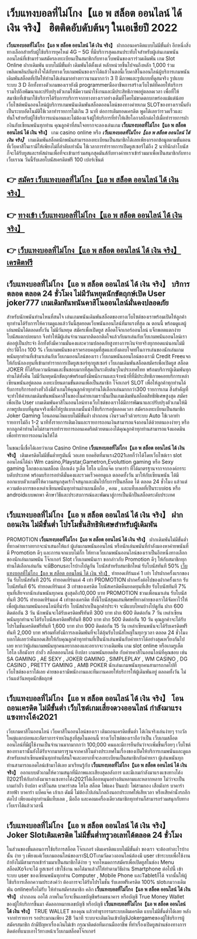 # เว็บแทงบอลที่ไม่โกง【แอ พ สล็อต ออนไลน์ ได้ เงิน จริง】  ฮิตติดอับดับต้นๆ ในเอเชียปี 2022

**เว็บแทงบอลที่ไม่โกง【แอ พ สล็อต ออนไลน์ ได้ เงิน จริง】** ฝากถอนเครดิตแบบไม่มีขั้นต่ำ  อีกหนึ่งสิ่งทางเลือกสำหรับผู้ใช้บริการยุคใหม่ 4G – 5G ที่มีบริการสุดแสนประทับใจสำหรับผู้เล่นเกมพนันออนไลน์ที่เข้ามาร่วมสมัครลงทะเบียนเป็นสมาชิกกับทางเว็บพนันของเราร่วมเดิมพัน เกม Slot Online ฝากเดิมพัน แบบไม่มีขั้นต่ำ เดิมพันได้ตั้งแต่ หลักหน่วยขึ้นไปจนถึงหลัก 1,000 ร่วมเพลิดเพลินบันเทิงใจได้กับทางเว็บเกมพนันของเราได้แล้วในตอนี้เว็บคาสิโนออนไลน์ผู้บริการเกมพนันเดิมพันสล็อตที่เปิดให้ท่านได้เล่นมาอย่างยาวนานมากกว่า 3 ปี มีภาพและรูปแบบที่ดูสมจริง รูปแบบระบบ 3 D
อีกทั้งทางตัวเกมของเรายังมี programmerมืออาชีพการสร้างเว็บไซต์ที่คอยให้บริการ  รวมไปถึงพัฒนาและปรับปรุงตัวเกมให้มีความน่าใช้งานและมีประสิทธิภาพอยู่ตลอดเวลา เพื่อที่ให้สมาชิกที่เข้ามาใช้บริการได้รับการบริการจากทางทางเราอย่างเต็มที่โดยไม่ขาดตกบกพร่องแม้แต่น้อย เว็บไซต์พนันออนไลน์ผู้บริการเกมพนันเดิมพันสล็อตออนไลน์ของทางค่ายเกม  SLOTของทางเรานั้นยังเป็นระบบอัตโนมัติใช้เวลาทำรายการไม่เกิน 3 นาที ต่อการเติมยอดเครดิต พูดได้เลยว่ารวดเร็วและทันใจสำหรับผู้ใช้บริการแน่นอนและไม่ต้องแจ้งผู้ให้บริการที่ทำให้เสียโอกาสอีกต่อไปเมื่อทำรายการฝากงินกับเซียนพนันทุกท่าน
คุณลูกค้าที่สนใจอยากจะลองเล่นเกม **เว็บแทงบอลที่ไม่โกง【แอ พ สล็อต ออนไลน์ ได้ เงิน จริง】** เกม casino online หรือ ***เว็บแทงบอลที่ไม่โกง【แอ พ สล็อต ออนไลน์ ได้ เงิน จริง】*** เกมเดิมพันสล็อตนักพนันสามารถลงทะเบียนเป็นสมาชิกได้เลยเพียงกรอกข้อมูลตามขั้นตอนที่เว็บคาสิโนเรามีให้เพียงไม่กี่ลำดับเท่านั้น ใช้เวลาการทำรายการเปิดยูสเซอร์ไม่ถึง 2 นาทีนักล่าโบนัสก็จะได้รับยูสและรหัสผ่านเพื่อที่จะเข้ามาร่วมสนุกสุดมันส์กับทางค่ายเราเข้าร่วมมาเพื่อเป็นสมาชิกกับทางเว็บเราณ วันนี้รับเลยโบนัสเครดิตฟรี 100 เปอร์เซ็นต์

## 👉 [สมัคร เว็บแทงบอลที่ไม่โกง【แอ พ สล็อต ออนไลน์ ได้ เงิน จริง】](https://archa888.com/)
## 👉 [ทางเข้า เว็บแทงบอลที่ไม่โกง【แอ พ สล็อต ออนไลน์ ได้ เงิน จริง】](https://archa888.com/)
## 👉 [เว็บแทงบอลที่ไม่โกง【แอ พ สล็อต ออนไลน์ ได้ เงิน จริง】 เครดิตฟรี](https://archa888.com/)

## เว็บแทงบอลที่ไม่โกง【แอ พ สล็อต ออนไลน์ ได้ เงิน จริง】 บริการตลอด ตลอด 24 ชั่วโมง ไม่มีวันหยุดนักขัตฤกษ์เปิด User joker777 เกมเดิมพันพนันคาสิโนออนไลน์มั่นคงปลอดภัย

สำหรับนักพนันท่านไหนที่สนใจ เล่นเกมพนันเดิมพันสล็อตของทางเว็บไซต์ของเราพร้อมเปิดให้ลูกค้าทุกท่านได้รับการให้ความดูแลแล้ววันนี้สุดยอดเว็บพนันออนไลน์ที่มาแรงที่สุด ณ ตอนนี้ พร้อมดูแลผู้เล่นพนันได้ตลอดทั้งวัน ไม่มีวันหยุด สมัครเพื่อเปิดยูส สล็อตโจ๊กเกอร์ออนไลน์ แจ็กพอตแตกง่าย โบนัสแตกบ่อยมาก จึงทำให้มีผู้เล่นจำนวนมากติดอกติดใจแล้วกับมาเล่นกับเว็บเกมพนันออนไลน์เราต่ออยู่เป็นประจำ อีกทั้งยังมีความมั่นคงและความปลอดภัยสูงทางการเงินจ่ายจริงทุกยอดแน่นอนไม่มีประวัติโกง 100 % เว็บเกมพนันของเราครอบคลุมที่สุดและยังตอบโจทย์ในการเล่นของนักเล่นเกมพนันทุกท่านที่เข้ามาเล่นกับเว็บเกมออนไลน์ของเรา
เว็บเกมพนันออนไลน์ของเรามี Credit Freeแจกให้กับนักลงทุนที่เข้ามาทำรายการเปิดยูสเซอร์ทุกยูสเซอร์ เว็บเกมเดิมพันสล็อตสมัครเพื่อเปิดยูส สล็อต JOKER ที่ได้รับความนิยมและชื่นชอบมากที่สุดเป็นระดับต้นๆในประเทศไทย พร้อมบริการผู้เดิมพันทุกท่านได้ทั้งคืน ไม่มีวันหยุดนักขัตฤกษ์พร้อมยังมีพนักงานและเจ้าหน้าที่ที่มีประสิทธิภาพคอยบริการเหล่าเซียนพนันอยู่ตลอด ลงทะเบียนตามขั้นตอนเพื่อเป็นสมาชิก โจ๊กเกอร์ SLOT เพื่อให้ลูกค้าทุกท่านได้รับการบริการอย่างทั่วถึงมีตัวเกมให้คุณลูกค้าทุกท่านได้เลือกเล่นมากกว่า300 รายการเกม
สิ่งสำคัญที่จะทำให้ค่ายเกมเดิมพันพนันคาสิโนของในค่ายเกมเรานั้นเป็นเกมเดิมพันสล็อตสิทธิพิเศษสูงสุด สมัครเพื่อเปิด User  เกมเดิมพันคาสิโนออนไลน์ทางเว็บไซต์ของเราได้มีการพัฒนาและปรับปรุงตัวเกมให้มีภาพรูปแบบที่ดูสมจจริงเพื่อให้รูปแบบเกมนั้นน่าใช้บริการอยู่ตลอดเวลา สมัครลงทะเบียนเป็นสมาชิก Joker Gaming โอนถอนเงินแบบไม่มีขั้นต่ำ ฝากถอน เงินรวดเร็วด้วยระบบ Auto ใช้เวลาทำรายการไม่ถึง 1-2 นาทีทั้งรายการเติมเงินและรายการถอนเงินสามารถแจ้งถอนได้ด้วยตนเองง่ายๆ หรือหากลูกค้าท่านใดไม่สามารถทำรายการถอนเคดริตด้วยตนเองได้คุณลูกค้าทุกท่านสามารถแจ้งแอดมินเพื่อทำรายการถอนเงินให้ได้

ในขณะนี้เชื่อได้เลยว่าเกม  Casino Online **เว็บแทงบอลที่ไม่โกง【แอ พ สล็อต ออนไลน์ ได้ เงิน จริง】** เติมเครดิตไม่มีขั้นต่ำทรูมันนี่ วอเลท ยอดฮิตที่มาแรง2021เลยก็ว่าได้โดยเว็บไซต์เรา slot ออนไลน์ได้นำ  Wm casino,Playstar,Gametron,Evoluttion gaming หรือ Sexy gaming โลกของเกมสล็อต ป๊อกเด้ง รูเล็ต ไฮโล แบ็กแจ๊ค บาคาร่า ที่ได้มาตรฐานจากจากองค์กรระบดับประเทศ พร้อมบริการอย่าดีมั่นคงและรวดเร็วคอยดูแล ตลอดทั้งวัน มาให้กับเซียนพนัน ได้มีออกแบบตัวเกมที่ให้ความสนุกสุดเร้าใจสนุกและมันไปกับการปั่นสล็อต ได้ ตลอด 24 ชั่วโมง แล้วแต่ความต้องการของเหล่าเซียนพนันทุกท่านผ่านบนมือถือ , คอม , และแท็บเลตที่เป็นระบบios หรือ androidแบบพกพา ศึกษาวิธีและประสบการณ์และพัฒนาสู่การเป็นนักปั่นสล็อตระดับประเทศ

## เว็บแทงบอลที่ไม่โกง【แอ พ สล็อต ออนไลน์ ได้ เงิน จริง】 ฝากถอนเงิน ไม่มีขั้นต่ำ โปรโมชั่นสิทธิพิเศษสำหรับผู้เดิมพัน

 PROMOTION  **เว็บแทงบอลที่ไม่โกง【แอ พ สล็อต ออนไลน์ ได้ เงิน จริง】** ฝากเดิมพันไม่มีขั้นต่ำ ที่ทางค่ายเราอยากจะนำเสนอให้แก่  ผู้เล่นเกมพนันออนไลน์ หรือนักเล่นพนันที่กำลังมองหาค่ายพนันที่มี  Promotion ดีๆ และการแจกแบบไม่กั๊ก ให้ทางเว็บเกมพนันออนไลน์ของเราเป็นอีกหนึ่งทางเลือกของนักเล่นเกมพนัน โจ๊กเกอร์ Slot เว็บเกมพนันเรา ขอกล่าวกับ Promotion ดีๆ ให้กับสมาชิกทุกท่านได้เลือกเล่นกัน จะมีBonusอะไรบ้างไปดูกัน
โบนัสสำหรับสมาชิกใหม่ รับโบนัสทันที 50% [เว็บแทงบอลที่ไม่โกง【แอ พ สล็อต ออนไลน์ ได้ เงิน จริง】](https://archa888.com/) ทำยอดเทิร์นแค่ 1 เท่า
โปรฝากครั้งแรกของวัน รับโบนัสทันที 20% ทำยอดเทิร์นแค่ 4 เท่า
 PROMOTION ฝากครั้งต่อไปของฝากครั้งแรก รับโบนัสทันที 6% ทำยอดเทิร์นแค่ 3 เท่าของเครดิต
โบนัสเครดิตคืนยอดทุนที่เสีย รับโบนัสทันที 7% ทุนที่เสียจากนักเล่นพนันทุกคน สูงสุดถึง10,000 บาท
 PROMOTION ชวนเพื่อนมาเล่น รับโบนัสทันที 30% ทำยอดเทิร์นแค่ 4 เท่าของเครดิต
ทั้งนี้โบนัสสุดแสนพิศษที่ทางค่ายของเราได้จัดหาไว้ให้เพื่อผู้เล่นเกมพนันออนไลน์ที่น่ารัก โบนัสฝากเป็นลูกค้าประจำ จะมีแบบไหนบ้างไปดูกัน
ฝาก 600 ติดต่อกัน 3 วัน นักพนันจะได้รับเครดิตฟรีทันที 300 บาท
ฝาก 600 ติดต่อกัน 7 วัน เหล่าเซียนพนันทุกท่านจะได้รับโบนัสเครดิตฟรีทันที 800 บาท
ฝาก 500 ติดต่อกัน 10 วัน คุณลูกค้าจะได้รับโปรโมชั่นเครดิตฟรีทันที 1,600 บาท
ฝาก 900 ติดต่อกัน 15 วัน เหล่าเซียนพนันจะได้รับเครดิตฟรีทันที 2,000 บาท
พร้อมทั้งยังมีการลงเดิมพันที่จะได้ลุ้นรับโบนัสใหญ่ในทุกๆเวลา ตลอด 24 ชั่วโมง บอกได้เลยว่าคืนยอดเสียให้กับคุณลูกค้าทุกท่านที่เป็นนักเล่นพนันกับค่ายเราได้อย่างสุดเหวี่ยงกันไปเลย หากว่าผู้เล่นเกมพนันทุกคนอยากลองและอยากจะวางเดิมพัน เกม slot online หรือเกมรูเล็ต ไฮโล เสือมังกร กำถั่ว สล็อตออนไลน์ ยิงปลา เกมพนันยอดฮิต กับค่ายคาสิโนออนไลน์ที่คุณชอบ เช่น SA GAMING , AE SEXY , JOKER GAMING , SIMPLEPLAY , WM CASINO , DG CASINO , PRETTY GAMING , AMB POKER  นักเล่นเกมพนันทุกคนสามารถกดไปที่เว็บไซต์ของเราได้เลย ค่ายของเรามีพนักงานและทีมงานคอยให้บริการให้ผู้เดิมพันอยู่ ตลอดทั้งวัน ไม่เว้นแต่วันหยุดนักขัตฤกษ์

## เว็บแทงบอลที่ไม่โกง【แอ พ สล็อต ออนไลน์ ได้ เงิน จริง】 โอนถอนเครดิต ไม่มีขั้นต่ำ  เว็บไซต์เกมเสี่ยงดวงออนไลน์ กำลังมาแรงแซงทางโค้ง2021

เว็บเกมคาสิโนออนไลน์ เว็บคาสิโนออนไลน์ของเรา เติมถอนเครดิตขั้นต่ำ ได้เงินจริงเล่นง่ายๆ รางวัลใหญ่แตกบ่อยและอัตราการจ่ายเงินสูงที่สุดในตอนนี้ ทางเว็บไซต์ของเราถือว่าเป็น เว็บเกมสล็อตออนไลน์ที่มีผู้ใช้งานเป็นจำนวนมากมากกว่า 100,000 คนและมีการยืนยันว่าจะเพิ่มขึ้นเรื่อยๆ เว็บไซต์ของทางเรานั้นยังได้รับจากมาตราฐานจากคาสิโนต่างประเทศในเรื่องของเปิดให้บริการเกมพนันและดูแล สำหรับเหล่าเซียนพนันทุกท่านที่สนใจและอยากที่จะลงทะเบียนเป็นสมาชิกกับค่ายเรา ผู้เล่นพนันทุกท่านสามารถแอดไลน์เข้ามาได้เลย
	มาเรียนรู้กับ **เว็บแทงบอลที่ไม่โกง【แอ พ สล็อต ออนไลน์ ได้ เงิน จริง】** ออกแบบตัวเกมให้ความสนุกที่มีภาพและเสียงสุดอลังการ และมีเกมกำลังมาแรงแซงทางโค้งปี2021ให้กับกำลังมาแรงแซงทางโค้ง2021ได้เลือกหมุนอย่างล้นหลามและหลากหลาย  ไม่ว่าจะเป็นเกมกำถั่ว  ยิงปลา คาสิโนสด บาคาร่าสด ไฮโล สล็อต ไพ่แคง ปั่นแปะ ไพ่สามกอง เสือมังกร บาคาร่าสายฟ้า บาคาร่า แบ็คแจ๊ค เก้าเก ดัมมี่ ไม่ต้องไปเล่นไกลถึงนอกประเทศให้เสียเวลา หรือเสียค่านั่งรถอีกต่อไป เพียงแค่ทุกท่านมีแท็บเลต , มือถือ และคอมเครื่องเดียวสมาชิกทุกท่านก็สามารถร่วมสนุกกับทางเว็บเราได้แล้วเวลานี้

## เว็บแทงบอลที่ไม่โกง【แอ พ สล็อต ออนไลน์ ได้ เงิน จริง】 Joker Slotเติมเครดิต ไม่มีขั้นต่ำทรูวอเลทได้ตลอด 24 ชั่วโมง

ในส่วนของขั้นตอนการใช้บริการสล็อต โจ๊กเกอร์ เติมเครดิตแบบไม่มีขั้นต่ำ ของเรา จะต้องทำอะไรบ้างนั้น ง่าย ๆ เพียงแค่เว็บเกมออนไลน์ของเราSLOTเกมวัดดวงออนไลน์ต้องมี user เข้าระบบเพื่อใช้งาน ถ้ายังไม่มีสามารถเข้าร่วมมาเป็นสมาชิกได้ง่าย ๆ จากโหมดการสมัครเพื่อเปิดยูสในช่อง Menu สล็อตXoจึงจะได้ ยูสเซอร์ เข้าใช้งาน พอได้มาแล้วก็ให้ทำตามวิธีผ่าน Smartphone ต่อไปนี้
เข้าระบบ user  ของเซียนพนันทุกท่าน Computer , Mobile Phone และTabletก็ได้
จากนั้นให้ผู้ใช้บริการเลือกความประสงค์ว่า ต้องการจะได้รับโปรโมชั่น รับเลยฟรีเครดิต 100% slotเกมวางเดิมพัน onlineหรือไม่รับ
ให้ท่านสมัครสมาชิก คลิก **เว็บแทงบอลที่ไม่โกง【แอ พ สล็อต ออนไลน์ ได้ เงิน จริง】** ฝากถอน ออโต้ ภาพในเว็บจะขึ้นเลขบัญชีพร้อมธนาคาร หรือบัญชี True Money Wallet ของผู้ให้บริการขึ้นมา
คัดลอกหมายเลขบัญชี หรือบัญชี **เว็บแทงบอลที่ไม่โกง【แอ พ สล็อต ออนไลน์ ได้ เงิน จริง】** TRUE WALLET ของคุณ แล้วทำธุรกรรมระบบเติมเครดิต แบบไม่มีขั้นต่ำได้เลย
หลังจากทำรายการ รอประมาณเพียง 28 วินาที ระบบจะเติมเงินเข้าบัญชีJokergameของผู้ใช้บริการผู้สมัครสมาชิก
ถ้ามีปัญหาเรื่องเงินไม่เข้า กรุณาติดต่อทีมงานมืออาชีพ ที่ทำเรื่องเปิดยูสผ่านช่องทางการติดต่อที่แนบเอาไว้ทางหน้าเว็บเกมสล็อตโจ๊กเกอร์


